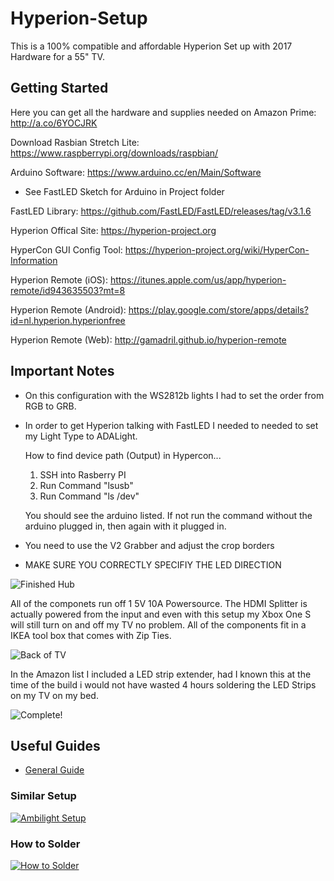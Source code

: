 # Hyperion-Setup
This is a 100% compatible and affordable Hyperion Set up with 2017 Hardware for a 55" TV.

## Getting Started

Here you can get all the hardware and supplies needed on Amazon Prime: http://a.co/6YOCJRK

Download Rasbian Stretch Lite: 
https://www.raspberrypi.org/downloads/raspbian/

Arduino Software: 
https://www.arduino.cc/en/Main/Software
- See FastLED Sketch for Arduino in Project folder

FastLED Library:
https://github.com/FastLED/FastLED/releases/tag/v3.1.6

Hyperion Offical Site: 
https://hyperion-project.org

HyperCon GUI Config Tool: 
https://hyperion-project.org/wiki/HyperCon-Information

Hyperion Remote (iOS):
https://itunes.apple.com/us/app/hyperion-remote/id943635503?mt=8

Hyperion Remote (Android):
https://play.google.com/store/apps/details?id=nl.hyperion.hyperionfree

Hyperion Remote (Web):
http://gamadril.github.io/hyperion-remote

## Important Notes
- On this configuration with the WS2812b lights I had to set the order from RGB to GRB.

- In order to get Hyperion talking with FastLED I needed to needed to set my Light Type to ADALight.

  How to find device path (Output) in Hypercon...
  
  1. SSH into Rasberry PI
  2. Run Command "lsusb"
  3. Run Command "ls /dev"
  
  You should see the arduino listed. If not run the command without the arduino plugged in, then again with it plugged in.
  
- You need to use the V2 Grabber and adjust the crop borders

- MAKE SURE YOU CORRECTLY SPECIFIY THE LED DIRECTION


![Finished Hub](https://i.imgur.com/hko62Wp.jpg)

All of the componets run off 1 5V 10A Powersource. The HDMI Splitter is actually powered from the input and even with this setup my Xbox One S will still turn on and off my TV no problem. All of the components fit in a IKEA tool box that comes with Zip Ties.

![Back of TV](https://i.imgur.com/M15SLg8.jpg)

In the Amazon list I included a LED strip extender, had I known this at the time of the build i would not have wasted 4 hours soldering the LED Strips on my TV on my bed. 

![Complete!](https://i.imgur.com/cyucgzg.jpg)

## Useful Guides

- [General Guide](https://hyperion-project.org/threads/diy-amblight-project-guide-hyperion-ws2801-ws2812b-apa102.8/)

### Similar Setup

[![Ambilight Setup](https://img.youtube.com/vi/JvcR2td1Cso/0.jpg)](https://www.youtube.com/watch?v=JvcR2td1Cso)

### How to Solder

[![How to Solder](https://img.youtube.com/vi/VxMV6wGS3NY/0.jpg)](https://www.youtube.com/watch?v=VxMV6wGS3NY)
